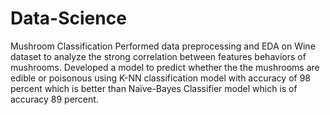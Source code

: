 # Data-Science
Mushroom Classification
	Performed data preprocessing and EDA on Wine dataset to analyze the strong correlation between features behaviors of mushrooms.
	Developed a model to predict whether the the mushrooms are edible or poisonous using K-NN classification model with accuracy of 98 percent which is better than Naïve-Bayes Classifier model which is of accuracy 89 percent.

